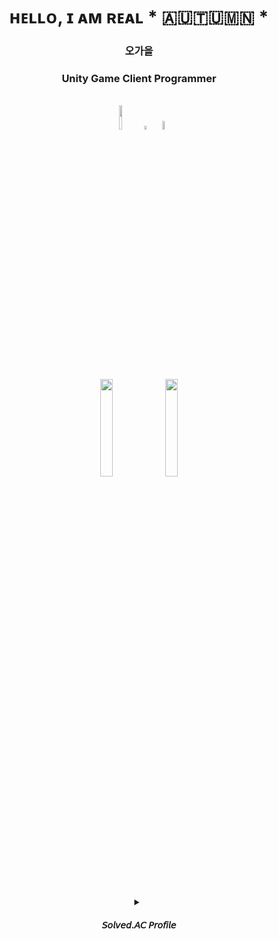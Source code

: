 <div align=center> 

# ​ʜᴇʟʟᴏ, ɪ ᴀᴍ ʀᴇᴀʟ \* 🇦​​🇺​​🇹​​🇺​​🇲​​🇳​ \*
### 오가을

### Unity Game Client Programmer
<br/>


<img src="https://img.shields.io/badge/Unity-0E1128?style=for-the-badge&logo=unity&logoColor=white" width="10%">

<img src="https://img.shields.io/badge/-C%23-000000?logo=Csharp&style=flat&logoColor=white" width="4%">

<img src="https://img.shields.io/badge/C++-0E1128?style=for-the-badge&logo=c++&logoColor=white" width="6%">

<br/>
<br/>
<br/>

[<img src = "https://github.com/OGYWORLD/Baekjoon_CPP/assets/76478579/15d77077-35b7-424c-a1fa-7bc2fd028932" width="20%">](https://ozyworld.notion.site/7f1527060eac44989d904fbdcc207ced?pvs=4)
[<img src = "https://github.com/OGYWORLD/Baekjoon_CPP/assets/76478579/4a8a2701-620a-414c-97da-da0feafb9437" width="20%">](https://ozyworld.notion.site/OZYWORLD-1ac9a90c8cc54da68f7a424402a99040?pvs=4)

<br/>
<br/>

<details>
<summary>
    
#### 𝘚𝘰𝘭𝘷𝘦𝘥.𝘈𝘊 𝘗𝘳𝘰𝘧𝘪𝘭𝘦
</summary>

[![Solved.ac프로필](http://mazassumnida.wtf/api/v2/generate_badge?boj=ogy1004)](https://solved.ac/ogy1004)
</details>

</div>
